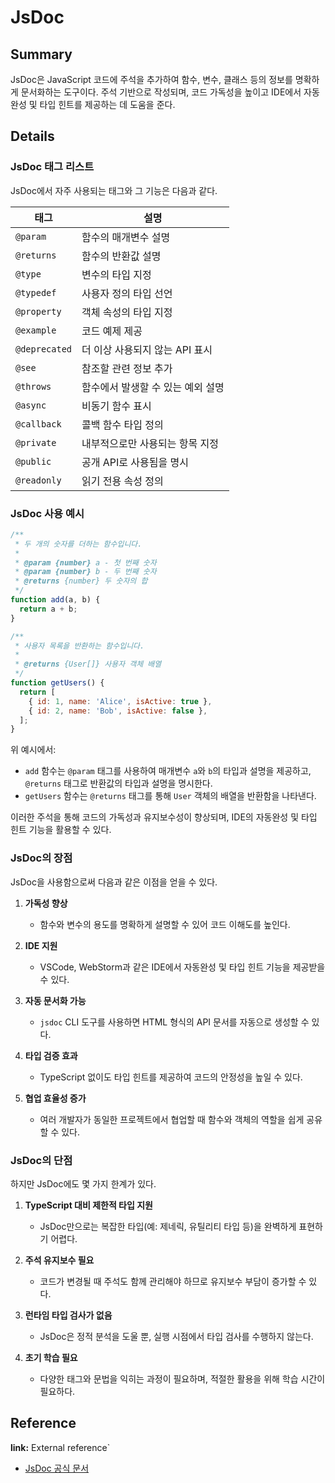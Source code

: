 # JsDoc

## Summary
JsDoc은 JavaScript 코드에 주석을 추가하여 함수, 변수, 클래스 등의 정보를 명확하게 문서화하는 도구이다. 주석 기반으로 작성되며, 코드 가독성을 높이고 IDE에서 자동완성 및 타입 힌트를 제공하는 데 도움을 준다.

## Details

### JsDoc 태그 리스트
JsDoc에서 자주 사용되는 태그와 그 기능은 다음과 같다.

| 태그         | 설명 |
|-------------|------|
| `@param`    | 함수의 매개변수 설명 |
| `@returns`  | 함수의 반환값 설명 |
| `@type`     | 변수의 타입 지정 |
| `@typedef`  | 사용자 정의 타입 선언 |
| `@property` | 객체 속성의 타입 지정 |
| `@example`  | 코드 예제 제공 |
| `@deprecated` | 더 이상 사용되지 않는 API 표시 |
| `@see`      | 참조할 관련 정보 추가 |
| `@throws`   | 함수에서 발생할 수 있는 예외 설명 |
| `@async`    | 비동기 함수 표시 |
| `@callback` | 콜백 함수 타입 정의 |
| `@private`  | 내부적으로만 사용되는 항목 지정 |
| `@public`   | 공개 API로 사용됨을 명시 |
| `@readonly` | 읽기 전용 속성 정의 |

### JsDoc 사용 예시

```javascript
/**
 * 두 개의 숫자를 더하는 함수입니다.
 *
 * @param {number} a - 첫 번째 숫자
 * @param {number} b - 두 번째 숫자
 * @returns {number} 두 숫자의 합
 */
function add(a, b) {
  return a + b;
}

/**
 * 사용자 목록을 반환하는 함수입니다.
 *
 * @returns {User[]} 사용자 객체 배열
 */
function getUsers() {
  return [
    { id: 1, name: 'Alice', isActive: true },
    { id: 2, name: 'Bob', isActive: false },
  ];
}
```

위 예시에서:

- `add` 함수는 `@param` 태그를 사용하여 매개변수 `a`와 `b`의 타입과 설명을 제공하고, `@returns` 태그로 반환값의 타입과 설명을 명시한다.
- `getUsers` 함수는 `@returns` 태그를 통해 `User` 객체의 배열을 반환함을 나타낸다.

이러한 주석을 통해 코드의 가독성과 유지보수성이 향상되며, IDE의 자동완성 및 타입 힌트 기능을 활용할 수 있다.

### JsDoc의 장점
JsDoc을 사용함으로써 다음과 같은 이점을 얻을 수 있다.

1. **가독성 향상**  
   - 함수와 변수의 용도를 명확하게 설명할 수 있어 코드 이해도를 높인다.
   
2. **IDE 지원**  
   - VSCode, WebStorm과 같은 IDE에서 자동완성 및 타입 힌트 기능을 제공받을 수 있다.
   
3. **자동 문서화 가능**  
   - `jsdoc` CLI 도구를 사용하면 HTML 형식의 API 문서를 자동으로 생성할 수 있다.
   
4. **타입 검증 효과**  
   - TypeScript 없이도 타입 힌트를 제공하여 코드의 안정성을 높일 수 있다.
   
5. **협업 효율성 증가**  
   - 여러 개발자가 동일한 프로젝트에서 협업할 때 함수와 객체의 역할을 쉽게 공유할 수 있다.

### JsDoc의 단점
하지만 JsDoc에도 몇 가지 한계가 있다.

1. **TypeScript 대비 제한적 타입 지원**  
   - JsDoc만으로는 복잡한 타입(예: 제네릭, 유틸리티 타입 등)을 완벽하게 표현하기 어렵다.
   
2. **주석 유지보수 필요**  
   - 코드가 변경될 때 주석도 함께 관리해야 하므로 유지보수 부담이 증가할 수 있다.
   
3. **런타임 타입 검사가 없음**  
   - JsDoc은 정적 분석을 도울 뿐, 실행 시점에서 타입 검사를 수행하지 않는다.
   
4. **초기 학습 필요**  
   - 다양한 태그와 문법을 익히는 과정이 필요하며, 적절한 활용을 위해 학습 시간이 필요하다.

## Reference

**link:** External reference`
- [JsDoc 공식 문서](https://jsdoc.app/)
